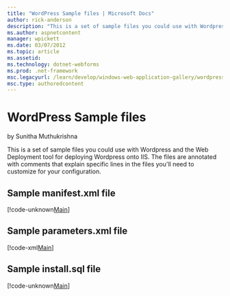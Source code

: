 ```yaml
---
title: "WordPress Sample files | Microsoft Docs"
author: rick-anderson
description: "This is a set of sample files you could use with Wordpress and the Web Deployment tool for deploying Wordpress onto IIS. The files are annotated with comment..."
ms.author: aspnetcontent
manager: wpickett
ms.date: 03/07/2012
ms.topic: article
ms.assetid: 
ms.technology: dotnet-webforms
ms.prod: .net-framework
msc.legacyurl: /learn/develop/windows-web-application-gallery/wordpress-sample-files
msc.type: authoredcontent
---
```

WordPress Sample files
====================
by Sunitha Muthukrishna

This is a set of sample files you could use with Wordpress and the Web Deployment tool for deploying Wordpress onto IIS. The files are annotated with comments that explain specific lines in the files you'll need to customize for your configuration.

## Sample manifest.xml file

[!code-unknown[Main](wordpress-sample-files/samples/sample-127315-1.unknown)]

## Sample parameters.xml file

[!code-xml[Main](wordpress-sample-files/samples/sample2.xml)]

## Sample install.sql file

[!code-unknown[Main](wordpress-sample-files/samples/sample-127315-3.unknown)]